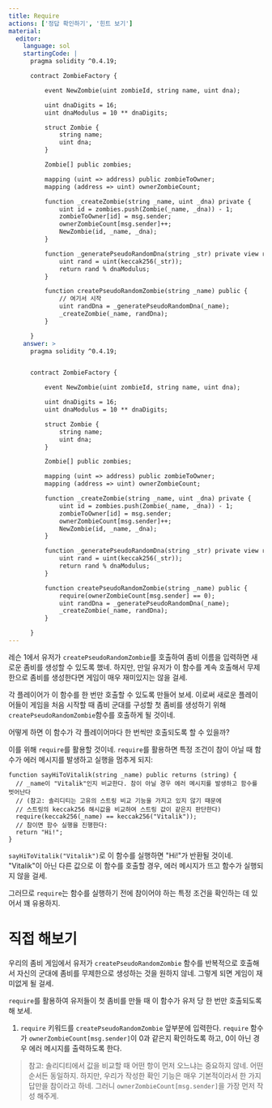 ```yaml
---
title: Require
actions: ['정답 확인하기', '힌트 보기']
material:
  editor:
    language: sol
    startingCode: |
      pragma solidity ^0.4.19;

      contract ZombieFactory {

          event NewZombie(uint zombieId, string name, uint dna);

          uint dnaDigits = 16;
          uint dnaModulus = 10 ** dnaDigits;

          struct Zombie {
              string name;
              uint dna;
          }

          Zombie[] public zombies;

          mapping (uint => address) public zombieToOwner;
          mapping (address => uint) ownerZombieCount;

          function _createZombie(string _name, uint _dna) private {
              uint id = zombies.push(Zombie(_name, _dna)) - 1;
              zombieToOwner[id] = msg.sender;
              ownerZombieCount[msg.sender]++;
              NewZombie(id, _name, _dna);
          }

          function _generatePseudoRandomDna(string _str) private view returns (uint) {
              uint rand = uint(keccak256(_str));
              return rand % dnaModulus;
          }

          function createPseudoRandomZombie(string _name) public {
              // 여기서 시작
              uint randDna = _generatePseudoRandomDna(_name);
              _createZombie(_name, randDna);
          }

      }
    answer: >
      pragma solidity ^0.4.19;


      contract ZombieFactory {

          event NewZombie(uint zombieId, string name, uint dna);

          uint dnaDigits = 16;
          uint dnaModulus = 10 ** dnaDigits;

          struct Zombie {
              string name;
              uint dna;
          }

          Zombie[] public zombies;

          mapping (uint => address) public zombieToOwner;
          mapping (address => uint) ownerZombieCount;

          function _createZombie(string _name, uint _dna) private {
              uint id = zombies.push(Zombie(_name, _dna)) - 1;
              zombieToOwner[id] = msg.sender;
              ownerZombieCount[msg.sender]++;
              NewZombie(id, _name, _dna);
          }

          function _generatePseudoRandomDna(string _str) private view returns (uint) {
              uint rand = uint(keccak256(_str));
              return rand % dnaModulus;
          }

          function createPseudoRandomZombie(string _name) public {
              require(ownerZombieCount[msg.sender] == 0);
              uint randDna = _generatePseudoRandomDna(_name);
              _createZombie(_name, randDna);
          }

      }
---
```


레슨 1에서 유저가 `createPseudoRandomZombie`를 호출하여 좀비 이름을 입력하면 새로운 좀비를 생성할 수 있도록 했네. 하지만, 만일 유저가 이 함수를 계속 호출해서 무제한으로 좀비를 생성한다면 게임이 매우 재미있지는 않을 걸세. 

각 플레이어가 이 함수를 한 번만 호출할 수 있도록 만들어 보세. 이로써 새로운 플레이어들이 게임을 처음 시작할 때 좀비 군대를 구성할 첫 좀비를 생성하기 위해 `createPseudoRandomZombie`함수를 호출하게 될 것이네.

어떻게 하면 이 함수가 각 플레이어마다 한 번씩만 호출되도록 할 수 있을까? 

이를 위해 `require`를 활용할 것이네. `require`를 활용하면 특정 조건이 참이 아닐 때 함수가 에러 메시지를 발생하고 실행을 멈추게 되지: 

```
function sayHiToVitalik(string _name) public returns (string) {
  // _name이 "Vitalik"인지 비교한다. 참이 아닐 경우 에러 메시지를 발생하고 함수를 벗어난다
  // (참고: 솔리디티는 고유의 스트링 비교 기능을 가지고 있지 않기 때문에 
  // 스트링의 keccak256 해시값을 비교하여 스트링 값이 같은지 판단한다)
  require(keccak256(_name) == keccak256("Vitalik"));
  // 참이면 함수 실행을 진행한다:
  return "Hi!";
}
```

`sayHiToVitalik("Vitalik")`로 이 함수를 실행하면 "Hi!"가 반환될 것이네. "Vitalik"이 아닌 다른 값으로 이 함수를 호출할 경우, 에러 메시지가 뜨고 함수가 실행되지 않을 걸세.

그러므로 `require`는 함수를 실행하기 전에 참이어야 하는 특정 조건을 확인하는 데 있어서 꽤 유용하지.

# 직접 해보기

우리의 좀비 게임에서 유저가 `createPseudoRandomZombie` 함수를 반복적으로 호출해서 자신의 군대에 좀비를 무제한으로 생성하는 것을 원하지 않네. 그렇게 되면 게임이 재미없게 될 걸세. 

`require`를 활용하여 유저들이 첫 좀비를 만들 때 이 함수가 유저 당 한 번만 호출되도록 해 보세. 

1. `require` 키워드를 `createPseudoRandomZombie` 앞부분에 입력한다. `require` 함수가 `ownerZombieCount[msg.sender]`이 0과 같은지 확인하도록 하고, 0이 아닌 경우 에러 메시지를 출력하도록 한다.  

> 참고: 솔리디티에서 값을 비교할 때 어떤 항이 먼저 오느냐는 중요하지 않네. 어떤 순서든 동일하지. 하지만, 우리가 작성한 확인 기능은 매우 기본적이라서 한 가지 답만을 참이라고 하네. 그러니 `ownerZombieCount[msg.sender]`을 가장 먼저 작성 해주게.  
